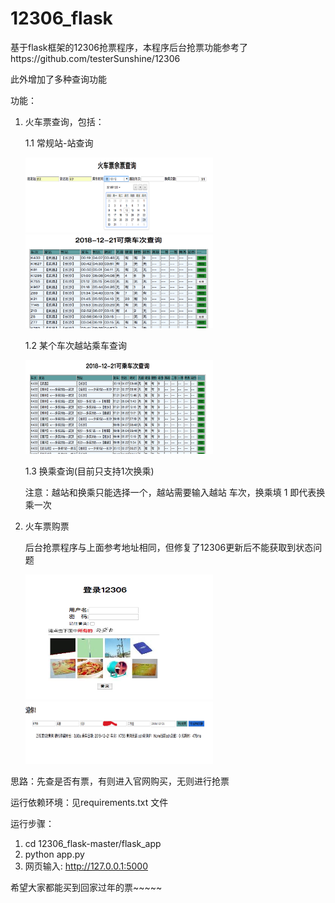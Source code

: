 # 12306_flask
基于flask框架的12306抢票程序，本程序后台抢票功能参考了https://github.com/testerSunshine/12306

此外增加了多种查询功能

功能：
   1. 火车票查询，包括：

      1.1 常规站-站查询

       <img src="https://github.com/biandh/12306_flask/raw/master/flask_app/downloads/1.jpg" width="300" height="120"/>
       <br/>
       <img src="https://github.com/biandh/12306_flask/raw/master/flask_app/downloads/2.jpg" width="300" height="150"/>


      1.2 某个车次越站乘车查询

      <img src="https://github.com/biandh/12306_flask/raw/master/flask_app/downloads/3.jpg" width="300" height="150"/>

      1.3 换乘查询(目前只支持1次换乘)

      注意：越站和换乘只能选择一个，越站需要输入越站 车次，换乘填 1 即代表换乘一次

   2. 火车票购票

      后台抢票程序与上面参考地址相同，但修复了12306更新后不能获取到状态问题

      <img src="https://github.com/biandh/12306_flask/raw/master/flask_app/downloads/4.jpg" width="300" height="200"/>
      <br/>
      <img src="https://github.com/biandh/12306_flask/raw/master/flask_app/downloads/5.jpg" width="300" height="100"/>


思路：先查是否有票，有则进入官网购买，无则进行抢票

运行依赖环境：见requirements.txt 文件

运行步骤：
   1. cd 12306_flask-master/flask_app
   2. python app.py
   3. 网页输入: http://127.0.0.1:5000

希望大家都能买到回家过年的票~~~~~


